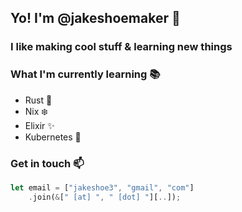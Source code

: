 ## Yo! I'm @jakeshoemaker 🤠

### I like making cool stuff & learning new things

### What I'm currently learning 📚
- Rust 🦀 
- Nix ❄️ 
- Elixir ✨
- Kubernetes 🚢

### Get in touch 📫
```rust 
let email = ["jakeshoe3", "gmail", "com"]
    .join(&[" [at] ", " [dot] "][..]);
```

<!---
jakeshoemaker/jakeshoemaker is a ✨ special ✨ repository because its `README.md` (this file) appears on your GitHub profile.
You can click the Preview link to take a look at your changes.
--->
